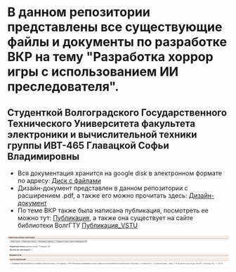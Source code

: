 # В данном репозитории представлены все существующие файлы и документы по разработке ВКР на тему "Разработка хоррор игры с использованием ИИ преследователя". 
## Cтуденткой Волгоградского Государственного Технического Университета факультета электроники и вычислительной техники группы ИВТ-465 Главацкой Софьи Владимировны
+ Вся документация хранится на google disk в электронном формате по адресу: [Диск с файлами](https://drive.google.com/drive/folders/1HIcjDCtoAgLzizwM_4vy1FH-nzA5oDFk?usp=sharing)
+ Дизайн-документ представлен в данном репозитории с расширением .pdf, а также его можно прочитать здесь: [Дизайн-документ](https://docs.google.com/document/d/19EyUOScNxvx73YKZrhxqUZdmNt0Yszb1k2QCXRXGdhg/edit)
+ По теме ВКР также была написана публикация, посмотреть ее можно тут: [Публикация](https://drive.google.com/drive/folders/1BlTzVMvPBMTL5iG6IhpR2I39A72fqIPY?usp=share_link), а также она существует на сайте библиотеки ВолгГТУ [Публикация_VSTU](http://library.vstu.ru/publ_2/publ_result.php)

![Публикация](публ.jpg)
